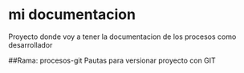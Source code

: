 # mi documentacion
Proyecto donde voy a tener la documentacion de los procesos como desarrollador

##Rama: procesos-git
Pautas para versionar proyecto con GIT
